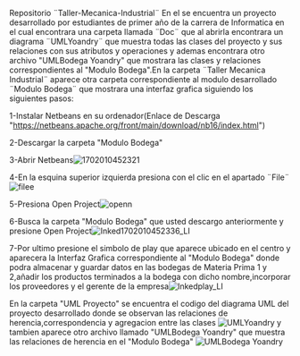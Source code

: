 Repositorio ¨Taller-Mecanica-Industrial¨
En el se encuentra un proyecto desarrollado por estudiantes de primer año de la carrera de Informatica en el cual encontrara una carpeta llamada ¨Doc¨ que al abrirla encontrara
un diagrama ¨UMLYoandry¨ que muestra todas las clases del proyecto y sus relaciones con sus atributos y operaciones y ademas encontrara otro archivo "UMLBodega Yoandry" que mostrara las clases y relaciones correspondientes al "Modulo Bodega".En la carpeta ¨Taller Mecanica Industrial¨ aparece otra carpeta
correspondiente al modulo desarrollado ¨Modulo Bodega¨ que mostrara una interfaz grafica siguiendo los siguientes pasos:

1-Instalar Netbeans en su ordenador(Enlace de Descarga "https://netbeans.apache.org/front/main/download/nb16/index.html")

2-Descargar la carpeta "Modulo Bodega"

3-Abrir Netbeans![1702010452321](https://github.com/yoandry03/Taller-Mecanica-Industrial/assets/126730209/d4989bee-eca5-4507-a721-6a4b6eb149e9)


4-En la esquina superior izquierda presiona con el clic en el apartado ¨File¨ ![filee](https://github.com/yoandry03/Taller-Mecanica-Industrial/assets/126730209/610fd620-088f-425b-a0d8-d660952c1649)




5-Presiona Open Project![openn](https://github.com/yoandry03/Taller-Mecanica-Industrial/assets/126730209/3c1c828f-9526-45bf-8f28-3ecd2012a8cb)



6-Busca la carpeta "Modulo Bodega" que usted descargo anteriormente y presione Open Project![Inked1702010452336_LI](https://github.com/yoandry03/Taller-Mecanica-Industrial/assets/126730209/dca86cb0-c50e-4fb1-af1d-140ff08fb1e6)


7-Por ultimo presione el simbolo de play que aparece ubicado en el centro y aparecera la Interfaz Grafica correspondiente al "Modulo Bodega" donde podra almacenar y guardar datos en las bodegas de Materia Prima 1 y 2,añadir los productos terminados a la bodega con dicho nombre,incorporar los proveedores y el gerente de la empresa![Inkedplay_LI](https://github.com/yoandry03/Taller-Mecanica-Industrial/assets/126730209/e7a0f734-99b2-4a55-a6c7-3a11396af2ad)


En la carpeta "UML Proyecto" se encuentra el codigo del diagrama UML del proyecto desarrollado donde se observan las relaciones de herencia,correspondencia y agregacion entre las clases
![UMLYoandry](https://github.com/yoandry03/Taller-Mecanica-Industrial/assets/126730209/5c543282-2d33-469b-b982-2081630ba401)
y tambien aparece otro archivo llamado "UMLBodega Yoandry" que muestra las relaciones de herencia en el "Modulo Bodega"
![UMLBodega Yoandry ](https://github.com/yoandry03/Taller-Mecanica-Industrial/assets/126730209/975bd614-13b1-476e-9fd6-59f6f2ae68b2)






